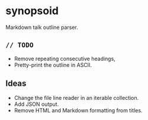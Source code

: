 # synopsoid

Markdown talk outline parser.

## `// TODO`

- Remove repeating consecutive headings,
- Pretty-print the outline in ASCII.

## Ideas

- Change the file line reader in an iterable collection.
- Add JSON output.
- Remove HTML and Markdown formatting from titles.
